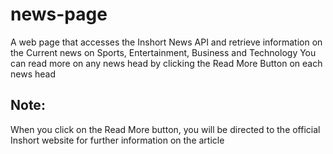 # news-page
A web page that accesses the Inshort News API and retrieve information on the Current news  on Sports, Entertainment, Business and Technology
You can read more on any news head by clicking the Read More Button on each news head

## Note:
When you click on the Read More button, you will be directed to the official Inshort website for further information on the article
